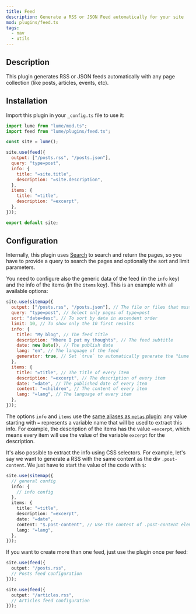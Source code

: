```yaml
---
title: Feed
description: Generate a RSS or JSON Feed automatically for your site
mod: plugins/feed.ts
tags:
  - nav
  - utils
---
```


## Description

This plugin generates RSS or JSON feeds automatically with any page collection
(like posts, articles, events, etc).

## Installation

Import this plugin in your `_config.ts` file to use it:

```js
import lume from "lume/mod.ts";
import feed from "lume/plugins/feed.ts";

const site = lume();

site.use(feed({
  output: ["/posts.rss", "/posts.json"],
  query: "type=post",
  info: {
    title: "=site.title",
    description: "=site.description",
  },
  items: {
    title: "=title",
    description: "=excerpt",
  },
}));

export default site;
```

## Configuration

Internally, this plugin uses [Search](./search.md) to search and return the
pages, so you have to provide a query to search the pages and optionally the
sort and limit parameters.

You need to configure also the generic data of the feed (in the `info` key) and
the info of the items (in the `items` key). This is an example with all
available options:

```js
site.use(sitemap({
  output: ["/posts.rss", "/posts.json"], // The file or files that must be generated
  query: "type=post", // Select only pages of type=post
  sort: "date=desc", // To sort by data in ascendent order
  limit: 10, // To show only the 10 first results
  info: {
    title: "My blog", // The feed title
    description: "Where I put my thoughts", // The feed subtitle
    date: new Date(), // The publish date
    lang: "en", // The language of the feed
    generator: true, // Set `true` to automatically generate the "Lume {version}"
  },
  items: {
    title: "=title", // The title of every item
    description: "=excerpt", // The description of every item
    date: "=date", // The published date of every item
    content: "=children", // The content of every item
    lang: "=lang", // The language of every item
  },
}));
```

The options `info` and `items` use the
[same aliases as `metas` plugin](./metas.md): any value starting with `=`
represents a variable name that will be used to extract this info. For example,
the description of the items has the value `=excerpt`, which means every item
will use the value of the variable `excerpt` for the description.

It's also possible to extract the info using CSS selectors. For example, let's
say we want to generate a RSS with the same content as the div `.post-content`.
We just have to start the value of the code with `$`:

```ts
site.use(sitemap({
  // general config
  info: {
    // info config
  },
  items: {
    title: "=title",
    description: "=excerpt",
    date: "=date",
    content: "$.post-content", // Use the content of .post-content element
    lang: "=lang",
  },
}));
```

If you want to create more than one feed, just use the plugin once per feed:

```ts
site.use(feed({
  output: "/posts.rss",
  // Posts feed configuration
}));

site.use(feed({
  output: "/articles.rss",
  // Articles feed configuration
}));
```

